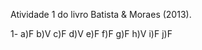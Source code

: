 
Atividade 1  do livro Batista & Moraes (2013).

1- a)F  b)V  c)F  d)V  e)F  f)F  g)F  h)V  i)F  j)F
